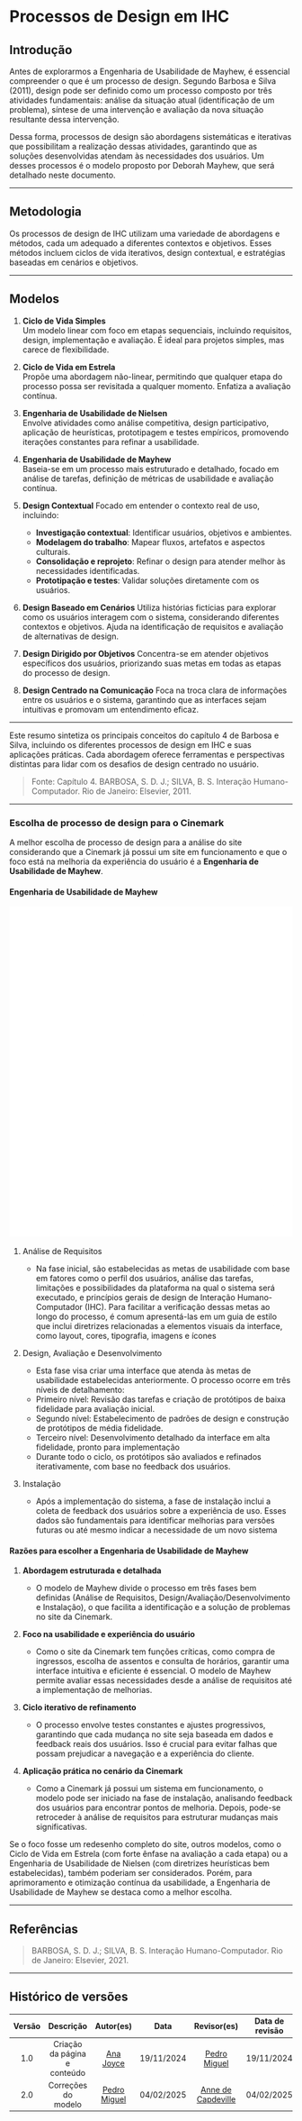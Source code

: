# Processos de Design em IHC

## **Introdução**

Antes de explorarmos a Engenharia de Usabilidade de Mayhew, é essencial compreender o que é um processo de design. Segundo Barbosa e Silva (2011), design pode ser definido como um processo composto por três atividades fundamentais: análise da situação atual (identificação de um problema), síntese de uma intervenção e avaliação da nova situação resultante dessa intervenção.

Dessa forma, processos de design são abordagens sistemáticas e iterativas que possibilitam a realização dessas atividades, garantindo que as soluções desenvolvidas atendam às necessidades dos usuários. Um desses processos é o modelo proposto por Deborah Mayhew, que será detalhado neste documento.

---

## **Metodologia**

Os processos de design de IHC utilizam uma variedade de abordagens e métodos, cada um adequado a diferentes contextos e objetivos. Esses métodos incluem ciclos de vida iterativos, design contextual, e estratégias baseadas em cenários e objetivos.

---

## **Modelos**

1. **Ciclo de Vida Simples**  
   Um modelo linear com foco em etapas sequenciais, incluindo requisitos, design, implementação e avaliação. É ideal para projetos simples, mas carece de flexibilidade.

2. **Ciclo de Vida em Estrela**  
   Propõe uma abordagem não-linear, permitindo que qualquer etapa do processo possa ser revisitada a qualquer momento. Enfatiza a avaliação contínua.

3. **Engenharia de Usabilidade de Nielsen**  
   Envolve atividades como análise competitiva, design participativo, aplicação de heurísticas, prototipagem e testes empíricos, promovendo iterações constantes para refinar a usabilidade.

4. **Engenharia de Usabilidade de Mayhew**  
   Baseia-se em um processo mais estruturado e detalhado, focado em análise de tarefas, definição de métricas de usabilidade e avaliação contínua.

5. **Design Contextual**
   Focado em entender o contexto real de uso, incluindo:

   - **Investigação contextual**: Identificar usuários, objetivos e ambientes.
   - **Modelagem do trabalho**: Mapear fluxos, artefatos e aspectos culturais.
   - **Consolidação e reprojeto**: Refinar o design para atender melhor às necessidades identificadas.
   - **Prototipação e testes**: Validar soluções diretamente com os usuários.

6. **Design Baseado em Cenários**
   Utiliza histórias fictícias para explorar como os usuários interagem com o sistema, considerando diferentes contextos e objetivos. Ajuda na identificação de requisitos e avaliação de alternativas de design.

7. **Design Dirigido por Objetivos**
   Concentra-se em atender objetivos específicos dos usuários, priorizando suas metas em todas as etapas do processo de design.

8. **Design Centrado na Comunicação**
   Foca na troca clara de informações entre os usuários e o sistema, garantindo que as interfaces sejam intuitivas e promovam um entendimento eficaz.

---

Este resumo sintetiza os principais conceitos do capítulo 4 de Barbosa e Silva, incluindo os diferentes processos de design em IHC e suas aplicações práticas. Cada abordagem oferece ferramentas e perspectivas distintas para lidar com os desafios de design centrado no usuário.

> Fonte: Capítulo 4. BARBOSA, S. D. J.; SILVA, B. S. Interação Humano-Computador. Rio de Janeiro: Elsevier, 2011.

---

### **Escolha de processo de design para o Cinemark**

A melhor escolha de processo de design para a análise do site considerando que a Cinemark já possui um site em funcionamento e que o foco está na melhoria da experiência do usuário é a **Engenharia de Usabilidade de Mayhew**.

#### Engenharia de Usabilidade de Mayhew

![Ciclo de Vida Mayhew](../img/ciclo-mayhew.png)

1. Análise de Requisitos

   - Na fase inicial, são estabelecidas as metas de usabilidade com base em fatores como o perfil dos usuários, análise das tarefas, limitações e possibilidades da plataforma na qual o sistema será executado, e princípios gerais de design de Interação Humano-Computador (IHC). Para facilitar a verificação dessas metas ao longo do processo, é comum apresentá-las em um guia de estilo que inclui diretrizes relacionadas a elementos visuais da interface, como layout, cores, tipografia, imagens e ícones​

2. Design, Avaliação e Desenvolvimento

   - Esta fase visa criar uma interface que atenda às metas de usabilidade estabelecidas anteriormente. O processo ocorre em três níveis de detalhamento:
   - Primeiro nível: Revisão das tarefas e criação de protótipos de baixa fidelidade para avaliação inicial.
   - Segundo nível: Estabelecimento de padrões de design e construção de protótipos de média fidelidade.
   - Terceiro nível: Desenvolvimento detalhado da interface em alta fidelidade, pronto para implementação​
   - Durante todo o ciclo, os protótipos são avaliados e refinados iterativamente, com base no feedback dos usuários.

3. Instalação
   - Após a implementação do sistema, a fase de instalação inclui a coleta de feedback dos usuários sobre a experiência de uso. Esses dados são fundamentais para identificar melhorias para versões futuras ou até mesmo indicar a necessidade de um novo sistema

#### Razões para escolher a Engenharia de Usabilidade de Mayhew

1. **Abordagem estruturada e detalhada**

   - O modelo de Mayhew divide o processo em três fases bem definidas (Análise de Requisitos, Design/Avaliação/Desenvolvimento e Instalação), o que facilita a identificação e a solução de problemas no site da Cinemark.

2. **Foco na usabilidade e experiência do usuário**

   - Como o site da Cinemark tem funções críticas, como compra de ingressos, escolha de assentos e consulta de horários, garantir uma interface intuitiva e eficiente é essencial. O modelo de Mayhew permite avaliar essas necessidades desde a análise de requisitos até a implementação de melhorias.

3. **Ciclo iterativo de refinamento**

   - O processo envolve testes constantes e ajustes progressivos, garantindo que cada mudança no site seja baseada em dados e feedback reais dos usuários. Isso é crucial para evitar falhas que possam prejudicar a navegação e a experiência do cliente.

4. **Aplicação prática no cenário da Cinemark**
   - Como a Cinemark já possui um sistema em funcionamento, o modelo pode ser iniciado na fase de instalação, analisando feedback dos usuários para encontrar pontos de melhoria. Depois, pode-se retroceder à análise de requisitos para estruturar mudanças mais significativas.

Se o foco fosse um redesenho completo do site, outros modelos, como o Ciclo de Vida em Estrela (com forte ênfase na avaliação a cada etapa) ou a Engenharia de Usabilidade de Nielsen (com diretrizes heurísticas bem estabelecidas), também poderiam ser considerados. Porém, para aprimoramento e otimização contínua da usabilidade, a Engenharia de Usabilidade de Mayhew se destaca como a melhor escolha.

---

## Referências

> BARBOSA, S. D. J.; SILVA, B. S. Interação Humano-Computador. Rio de Janeiro: Elsevier, 2021.

---

## Histórico de versões

| Versão |          Descrição           |                   Autor(es)                    |    Data    |                    Revisor(es)                     | Data de revisão |
| :----: | :--------------------------: | :--------------------------------------------: | :--------: | :------------------------------------------------: | :-------------: |
|  1.0   | Criação da página e conteúdo | [Ana Joyce](https://github.com/anajoyceamorim) | 19/11/2024 |   [Pedro Miguel](https://github.com/pedroMADBR)    |   19/11/2024    |
|  2.0   |     Correções do modelo      | [Pedro Miguel](https://github.com/pedroMADBR)  | 04/02/2025 | [Anne de Capdeville](https://github.com/nanecapde) |   04/02/2025    |
